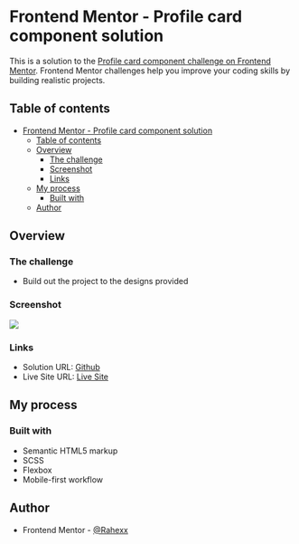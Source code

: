 # Frontend Mentor - Profile card component solution

This is a solution to the [Profile card component challenge on Frontend Mentor](https://www.frontendmentor.io/challenges/profile-card-component-cfArpWshJ). Frontend Mentor challenges help you improve your coding skills by building realistic projects.

## Table of contents

- [Frontend Mentor - Profile card component solution](#frontend-mentor---profile-card-component-solution)
  - [Table of contents](#table-of-contents)
  - [Overview](#overview)
    - [The challenge](#the-challenge)
    - [Screenshot](#screenshot)
    - [Links](#links)
  - [My process](#my-process)
    - [Built with](#built-with)
  - [Author](#author)

## Overview

### The challenge

- Build out the project to the designs provided

### Screenshot

![](./screenshot.png)

### Links

- Solution URL: [Github](https://github.com/Rahexx/ProfileCardComponent)
- Live Site URL: [Live Site](https://rahexx.github.io/ProfileCardComponent/)

## My process

### Built with

- Semantic HTML5 markup
- SCSS
- Flexbox
- Mobile-first workflow

## Author

- Frontend Mentor - [@Rahexx](https://www.frontendmentor.io/profile/Rahexx)
